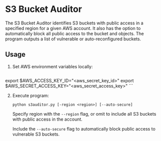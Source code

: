 # S3 Bucket Auditor

The S3 Bucket Auditor identifies S3 buckets with public access in a specified region for a given AWS account. It also has the option to automatically block all public access to the bucket and objects. The program outputs a list of vulnerable or auto-reconfigured buckets.

## Usage

1. Set AWS environment variables locally:

	```
export $AWS_ACCESS_KEY_ID="<aws_secret_key_id>"
export $AWS_SECRET_ACCESS_KEY="<aws_secret_access_key>"
	```

2. Execute program:

	`python s3auditor.py [-region <region>] [--auto-secure]` 

	Specify region with the `--region` flag, or omit to include all S3 buckets with public access in the account.

	Include the `--auto-secure` flag to automatically block public access to vulnerable S3 buckets.